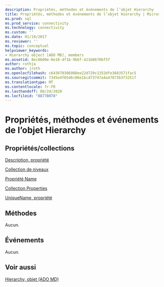 ```yaml
---
description: Propriétés, méthodes et événements de l’objet Hierarchy
title: Propriétés, méthodes et événements de l’objet Hierarchy | Microsoft Docs
ms.prod: sql
ms.prod_service: connectivity
ms.technology: connectivity
ms.custom: ''
ms.date: 01/19/2017
ms.reviewer: ''
ms.topic: conceptual
helpviewer_keywords:
- Hierarchy object [ADO MD], members
ms.assetid: 8ec0b00e-0e18-4f1b-9bbf-42168670bf5f
author: rothja
ms.author: jroth
ms.openlocfilehash: c643870386988ee22d729c1352dfe3683571fac5
ms.sourcegitcommit: 7345e4f05d6c06e1bcd73747a4a47873b3f3251f
ms.translationtype: MT
ms.contentlocale: fr-FR
ms.lasthandoff: 08/24/2020
ms.locfileid: "88778078"
---
```

# <a name="hierarchy-object-properties-methods-and-events"></a>Propriétés, méthodes et événements de l’objet Hierarchy
## <a name="propertiescollections"></a>Propriétés/collections  
 [Description, propriété](./description-property-ado-md.md)  
  
 [Collection de niveaux](./levels-collection-ado-md.md)  
  
 [Propriété Name](./name-property-ado-md.md)  
  
 [Collection Properties](../ado-api/properties-collection-ado.md)  
  
 [UniqueName, propriété](./uniquename-property-ado-md.md)  
  
## <a name="methods"></a>Méthodes  
 Aucun.  
  
## <a name="events"></a>Événements  
 Aucun.  
  
## <a name="see-also"></a>Voir aussi  
 [Hierarchy, objet (ADO MD)](./hierarchy-object-ado-md.md)